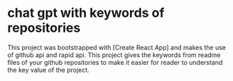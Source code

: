 # chat gpt with keywords of repositories

This project was bootstrapped with [Create React App] and makes the use of github api and rapid api.
This project gives the keywords from readme files of your github repositories to make it easier for reader to understand the key value of the project.




